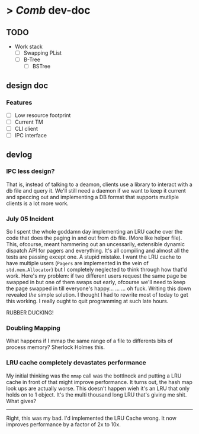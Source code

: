 # > *Comb* dev-doc

## TODO

- Work stack
    - [ ] Swapping PList
    - [ ] B-Tree
        - [ ] BSTree

## design doc

### Features

- [ ] Low resource footprint
- [ ] Current TM
- [ ] CLI client
- [ ] IPC interface

## devlog

### IPC less design?

That is, instead of talking to a deamon, clients use a library to interact with
a db file and query it. We'll still need a daemon if we want to keep it current
and speccing out and implementing a DB format that supports mutliple clients is 
a lot more work.

### July 05 Incident

So I spent the whole goddamn day implementing an LRU cache over the code that does
the paging in and out from db file. (More like helper file). This, ofcourse, meant 
hammering out an uncessarily, extensible dynamic dispatch API for pagers and everything.
It's all compiling and almost all the tests are passing except one. A stupid mistake.
I want the LRU cache to have multiple users (`Pagers` are implemented in the vein of 
`std.mem.Allocator`) but I completely neglected to think through how that'd work.
Here's my problem: if two different users request the same page be swapped in but one of them
swaps out early, ofcourse we'll need to keep the page swapped in till everyone's happy...
...
...
oh fuck. Writing this down revealed *the* simple solution. I thought I had to rewrite
most of today to get this working. I really ought to quit programming at such late hours.

RUBBER DUCKING!

### Doubling Mapping

What happens if I mmap the same range of a file to differents bits of process memory? Sherlock Holmes this.

### LRU cache completely devastates performance

My initial thinking was the `mmap` call was the bottlneck and putting a LRU cache
in front of that might improve performance. It turns out, the hash map look ups are
actually worse. This doesn't happen wieh it's an LRU that only holds on to 1 object.
It's the multi thousand long LRU that's giving me shit. What gives?

---

Right, this was my bad. I'd implemented the LRU Cache wrong. It now improves performance
by a factor of 2x to 10x.
